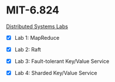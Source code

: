 # MIT-6.824
[Distributed Systems Labs](https://pdos.csail.mit.edu/6.824/)

- [x] Lab 1: MapReduce
- [x] Lab 2: Raft
- [x] Lab 3: Fault-tolerant Key/Value Service
- [x] Lab 4: Sharded Key/Value Service

